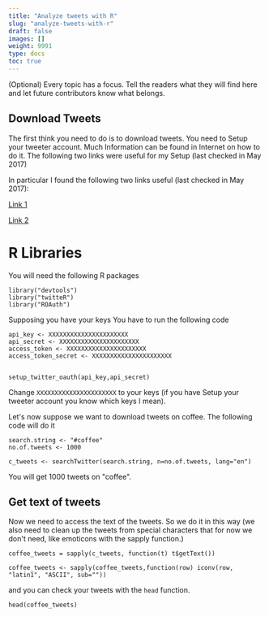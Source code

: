 ```yaml
---
title: "Analyze tweets with R"
slug: "analyze-tweets-with-r"
draft: false
images: []
weight: 9991
type: docs
toc: true
---
```


(Optional) Every topic has a focus. Tell the readers what they will find here and let future contributors know what belongs.

## Download Tweets
The first think you need to do is to download tweets. You need to Setup your tweeter account. Much Information can be found in Internet on how to do it. The following two links were useful for my Setup (last checked in May 2017)

In particular I found the following two links useful (last checked in May 2017):

[Link 1](https://www.credera.com/blog/business-intelligence/twitter-analytics-using-r-part-1-extract-tweets/)

[Link 2](http://thinktostart.com/twitter-authentification-with-r/)

# R Libraries

You will need the following R packages

    library("devtools")
    library("twitteR")
    library("ROAuth")

Supposing you have your keys You have to run the following code

    api_key <- XXXXXXXXXXXXXXXXXXXXXX
    api_secret <- XXXXXXXXXXXXXXXXXXXXXX
    access_token <- XXXXXXXXXXXXXXXXXXXXXX
    access_token_secret <- XXXXXXXXXXXXXXXXXXXXXX
 

    setup_twitter_oauth(api_key,api_secret)

Change `XXXXXXXXXXXXXXXXXXXXXX` to your keys (if you have Setup your tweeter account you know which keys I mean).

Let's now suppose we want to download tweets on coffee. The following code will do it

    search.string <- "#coffee"
    no.of.tweets <- 1000

    c_tweets <- searchTwitter(search.string, n=no.of.tweets, lang="en") 

You will get 1000 tweets on "coffee". 


## Get text of tweets
Now we need to access the text of the tweets. So we do it in this way (we also need to clean up the tweets from special characters that for now we don't need, like emoticons with the  sapply  function.)

    coffee_tweets = sapply(c_tweets, function(t) t$getText())

    coffee_tweets <- sapply(coffee_tweets,function(row) iconv(row, "latin1", "ASCII", sub=""))

and you can check your tweets with the `head` function.

    head(coffee_tweets)


